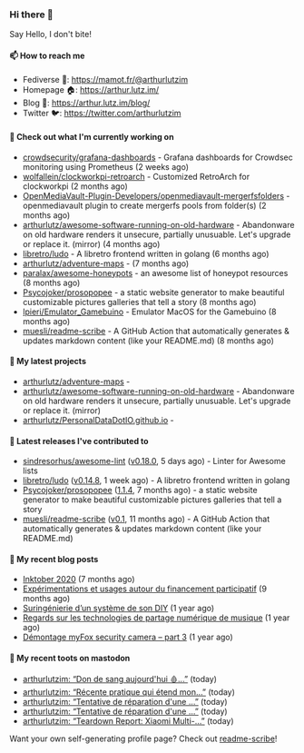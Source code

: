 ### Hi there 👋

Say Hello, I don't bite!

#### 📫 How to reach me

- Fediverse 🐘: https://mamot.fr/@arthurlutzim
- Homepage 🏠: https://arthur.lutz.im/
- Blog 📰: https://arthur.lutz.im/blog/
- Twitter 🐦: https://twitter.com/arthurlutzim

#### 👷 Check out what I'm currently working on

- [crowdsecurity/grafana-dashboards](https://github.com/crowdsecurity/grafana-dashboards) - Grafana dashboards for Crowdsec monitoring using Prometheus (2 weeks ago)
- [wolfallein/clockworkpi-retroarch](https://github.com/wolfallein/clockworkpi-retroarch) - Customized RetroArch for clockworkpi (2 months ago)
- [OpenMediaVault-Plugin-Developers/openmediavault-mergerfsfolders](https://github.com/OpenMediaVault-Plugin-Developers/openmediavault-mergerfsfolders) - openmediavault plugin to create mergerfs pools from folder(s) (2 months ago)
- [arthurlutz/awesome-software-running-on-old-hardware](https://github.com/arthurlutz/awesome-software-running-on-old-hardware) - Abandonware on old hardware renders it unsecure, partially unusuable. Let&#39;s upgrade or replace it. (mirror) (4 months ago)
- [libretro/ludo](https://github.com/libretro/ludo) - A libretro frontend written in golang (6 months ago)
- [arthurlutz/adventure-maps](https://github.com/arthurlutz/adventure-maps) -  (7 months ago)
- [paralax/awesome-honeypots](https://github.com/paralax/awesome-honeypots) - an awesome list of honeypot resources (8 months ago)
- [Psycojoker/prosopopee](https://github.com/Psycojoker/prosopopee) - a static website generator to make beautiful customizable pictures galleries that tell a story (8 months ago)
- [lpieri/Emulator_Gamebuino](https://github.com/lpieri/Emulator_Gamebuino) - Emulator MacOS for the Gamebuino (8 months ago)
- [muesli/readme-scribe](https://github.com/muesli/readme-scribe) - A GitHub Action that automatically generates &amp; updates markdown content (like your README.md) (8 months ago)

#### 🌱 My latest projects

- [arthurlutz/adventure-maps](https://github.com/arthurlutz/adventure-maps) - 
- [arthurlutz/awesome-software-running-on-old-hardware](https://github.com/arthurlutz/awesome-software-running-on-old-hardware) - Abandonware on old hardware renders it unsecure, partially unusuable. Let&#39;s upgrade or replace it. (mirror)
- [arthurlutz/PersonalDataDotIO.github.io](https://github.com/arthurlutz/PersonalDataDotIO.github.io) - 

#### 🔭 Latest releases I've contributed to

- [sindresorhus/awesome-lint](https://github.com/sindresorhus/awesome-lint) ([v0.18.0](https://github.com/sindresorhus/awesome-lint/releases/tag/v0.18.0), 5 days ago) - Linter for Awesome lists
- [libretro/ludo](https://github.com/libretro/ludo) ([v0.14.8](https://github.com/libretro/ludo/releases/tag/v0.14.8), 1 week ago) - A libretro frontend written in golang
- [Psycojoker/prosopopee](https://github.com/Psycojoker/prosopopee) ([1.1.4](https://github.com/Psycojoker/prosopopee/releases/tag/1.1.4), 7 months ago) - a static website generator to make beautiful customizable pictures galleries that tell a story
- [muesli/readme-scribe](https://github.com/muesli/readme-scribe) ([v0.1](https://github.com/muesli/readme-scribe/releases/tag/v0.1), 11 months ago) - A GitHub Action that automatically generates &amp; updates markdown content (like your README.md)

#### 📜 My recent blog posts

- [Inktober 2020](https://arthur.lutz.im/blog/2020/11/09/inktober-2020/) (7 months ago)
- [Expérimentations et usages autour du financement participatif](https://arthur.lutz.im/blog/2020/09/21/experimentations-et-usages-autour-du-financement-participatif/) (9 months ago)
- [Suringénierie d’un système de son DIY](https://arthur.lutz.im/blog/2020/06/01/suringenierie-dun-systeme-de-son-diy/) (1 year ago)
- [Regards sur les technologies de partage numérique de musique](https://arthur.lutz.im/blog/2020/05/23/regards-sur-les-technologies-de-partage-numerique-de-musique/) (1 year ago)
- [Démontage myFox security camera – part 3](https://arthur.lutz.im/blog/2020/04/28/demontage-myfox-security-camera-part-3/) (1 year ago)

#### 🐘 My recent toots on mastodon

- [arthurlutzim: “Don de sang aujourd&#39;hui 🩸…”](https://mamot.fr/@arthurlutzim/106450348701077566) (today)
- [arthurlutzim: “Récente pratique qui étend mon…”](https://mamot.fr/@arthurlutzim/106448124599523308) (today)
- [arthurlutzim: “Tentative de réparation d&#39;une …”](https://mamot.fr/@arthurlutzim/106447952354445368) (today)
- [arthurlutzim: “Tentative de réparation d&#39;une …”](https://mamot.fr/@arthurlutzim/106447910756957462) (today)
- [arthurlutzim: “Teardown Report: Xiaomi Multi-…”](https://mamot.fr/@arthurlutzim/106447756180529952) (today)

Want your own self-generating profile page? Check out [readme-scribe](https://github.com/muesli/readme-scribe)!
